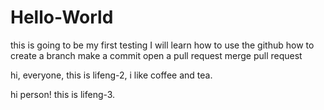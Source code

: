 # Hello-World
this is going to be my first testing
I will learn how to use the github
how to create a branch
make a commit 
open a pull request
merge pull request


hi, everyone, this is lifeng-2, i like coffee and tea.


hi person! this is lifeng-3.
